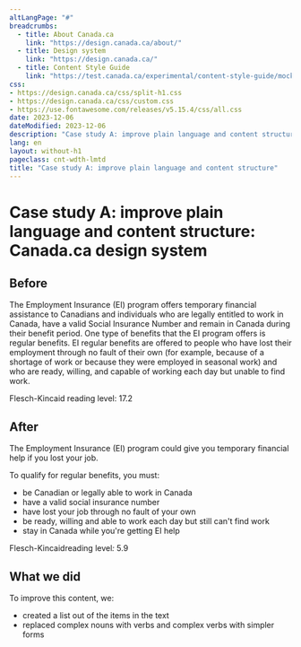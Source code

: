 ```yaml
---
altLangPage: "#"
breadcrumbs:
  - title: About Canada.ca
    link: "https://design.canada.ca/about/"
  - title: Design system
    link: "https://design.canada.ca/"
  - title: Content Style Guide
    link: "https://test.canada.ca/experimental/content-style-guide/mockups/sumchanges-en-04.html"    
css:
- https://design.canada.ca/css/split-h1.css
- https://design.canada.ca/css/custom.css
- https://use.fontawesome.com/releases/v5.15.4/css/all.css
date: 2023-12-06
dateModified: 2023-12-06
description: "Case study A: improve plain language and content structure"
lang: en
layout: without-h1
pageclass: cnt-wdth-lmtd
title: "Case study A: improve plain language and content structure"
---
```

<h1 property="name" id="wb-cont" dir="ltr"><span class="stacked"><span>Case study A: improve plain language and content structure</span>: <span>Canada.ca design system</span></span></h1>
<h2>Before</h2>
<p>The Employment Insurance (EI) program offers temporary financial assistance to Canadians and individuals who are legally entitled to work in Canada, have a valid Social Insurance Number and remain in Canada during their benefit period. One type of benefits that the&nbsp;EI&nbsp;program offers is regular benefits.&nbsp;EI&nbsp;regular benefits are offered to people who have lost their employment through no fault of their own (for example, because of a shortage of work or because they were employed in seasonal work) and who are ready, willing, and capable of working each day but unable to find work.</p>
<p>Flesch-Kincaid reading level: 17.2</p>
<h2>After</h2>
<p>The Employment Insurance (EI) program could give you temporary financial help if you lost your job.</p>
<p>To qualify for regular benefits, you must:</p>
<ul>
  <li>be Canadian or legally able to work in Canada</li>
  <li>have a valid social insurance number</li>
  <li>have lost your job through no fault of your own</li>
  <li>be ready, willing and able to work each day but still can't find work</li>
  <li>stay in Canada while you're getting EI help</li>
</ul>
<p>Flesch-Kincaidreading level<em>: </em>5.9</p>
<h2>What we did</h2>
<p>To improve this content, we:</p>
<ul>
  <li>created a list out of the items in the text</li>
  <li>replaced complex nouns with verbs and complex verbs with simpler forms</li>
</ul>
